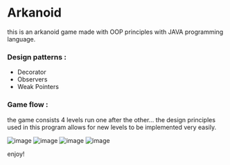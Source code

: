 # Arkanoid

this is an arkanoid game made with OOP principles with JAVA programming language. 

### Design patterns : 
* Decorator
* Observers
* Weak Pointers

### Game flow : 
the game consists 4 levels run one after the other... the design principles used in this program allows for new levels to be implemented very easily.

![image](https://user-images.githubusercontent.com/51089069/171482709-6c582a5b-28e9-48d9-bbf8-a6d25c6058e5.png)
![image](https://user-images.githubusercontent.com/51089069/171482726-3a443d5a-d01d-44dd-945b-985cc5e9b319.png)
![image](https://user-images.githubusercontent.com/51089069/171482736-80ee4add-89a1-4758-812d-c474fa960034.png)
![image](https://user-images.githubusercontent.com/51089069/171482816-71c718c9-558b-4a4c-8430-240bcd3b755b.png)

enjoy!
